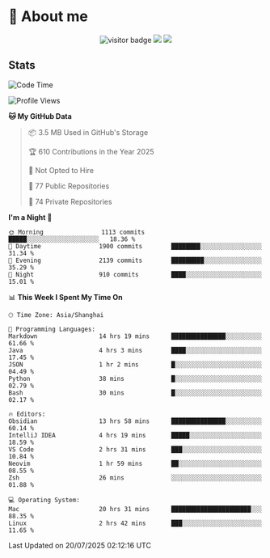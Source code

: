 <!-- ![](https://youpai.roccoshi.top/img/20200804214216.png) -->

# 🧐 About me
 
<p align="center">
<img src="https://visitor-badge.laobi.icu/badge?page_id=Lincest.Lincest&title=hits" alt="visitor badge"/>
<a href="mailto:imroccoshi@gmail.com"><img src="https://img.shields.io/badge/gmail-imroccoshi%40gmail.com-red"></a>
<a href="https://blog.roccoshi.top"><img src="https://img.shields.io/badge/blog-roccoshi-green"></a>
</p>

## Stats

<!--START_SECTION:waka-->
![Code Time](http://img.shields.io/badge/Code%20Time-2%2C576%20hrs%2042%20mins-blue)

![Profile Views](http://img.shields.io/badge/Profile%20Views-1-blue)

**🐱 My GitHub Data** 

> 📦 3.5 MB Used in GitHub's Storage 
 > 
> 🏆 610 Contributions in the Year 2025
 > 
> 🚫 Not Opted to Hire
 > 
> 📜 77 Public Repositories 
 > 
> 🔑 74 Private Repositories 
 > 
**I'm a Night 🦉** 

```text
🌞 Morning                1113 commits        █████░░░░░░░░░░░░░░░░░░░░   18.36 % 
🌆 Daytime                1900 commits        ████████░░░░░░░░░░░░░░░░░   31.34 % 
🌃 Evening                2139 commits        █████████░░░░░░░░░░░░░░░░   35.29 % 
🌙 Night                  910 commits         ████░░░░░░░░░░░░░░░░░░░░░   15.01 % 
```


📊 **This Week I Spent My Time On** 

```text
🕑︎ Time Zone: Asia/Shanghai

💬 Programming Languages: 
Markdown                 14 hrs 19 mins      ███████████████░░░░░░░░░░   61.66 % 
Java                     4 hrs 3 mins        ████░░░░░░░░░░░░░░░░░░░░░   17.45 % 
JSON                     1 hr 2 mins         █░░░░░░░░░░░░░░░░░░░░░░░░   04.49 % 
Python                   38 mins             █░░░░░░░░░░░░░░░░░░░░░░░░   02.79 % 
Bash                     30 mins             █░░░░░░░░░░░░░░░░░░░░░░░░   02.17 % 

🔥 Editors: 
Obsidian                 13 hrs 58 mins      ███████████████░░░░░░░░░░   60.14 % 
IntelliJ IDEA            4 hrs 19 mins       █████░░░░░░░░░░░░░░░░░░░░   18.59 % 
VS Code                  2 hrs 31 mins       ███░░░░░░░░░░░░░░░░░░░░░░   10.84 % 
Neovim                   1 hr 59 mins        ██░░░░░░░░░░░░░░░░░░░░░░░   08.55 % 
Zsh                      26 mins             ░░░░░░░░░░░░░░░░░░░░░░░░░   01.88 % 

💻 Operating System: 
Mac                      20 hrs 31 mins      ██████████████████████░░░   88.35 % 
Linux                    2 hrs 42 mins       ███░░░░░░░░░░░░░░░░░░░░░░   11.65 % 
```


 Last Updated on 20/07/2025 02:12:16 UTC
<!--END_SECTION:waka-->


